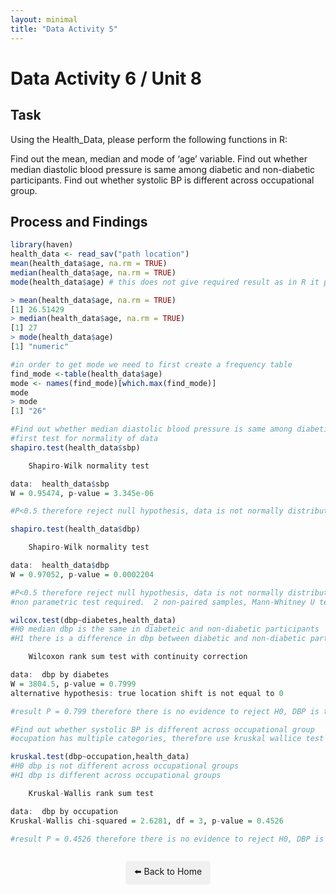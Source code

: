 ```yaml
---
layout: minimal
title: "Data Activity 5"
---
```


# Data Activity 6 / Unit 8

## Task

Using the Health_Data, please perform the following functions in R:

Find out the mean, median and mode of ‘age’ variable.
Find out whether median diastolic blood pressure is same among diabetic and non-diabetic participants.
Find out whether systolic BP is different across occupational group.

## Process and Findings

```r
library(haven)
health_data <- read_sav("path location")
mean(health_data$age, na.rm = TRUE)
median(health_data$age, na.rm = TRUE)
mode(health_data$age) # this does not give required result as in R it provides storage mode of the objects rather than the statistical mode (as shown below)

> mean(health_data$age, na.rm = TRUE)
[1] 26.51429
> median(health_data$age, na.rm = TRUE)
[1] 27
> mode(health_data$age)
[1] "numeric"

#in order to get mode we need to first create a frequency table
find_mode <-table(health_data$age)
mode <- names(find_mode)[which.max(find_mode)]
mode
> mode
[1] "26"

#Find out whether median diastolic blood pressure is same among diabetic and non-diabetic participants.
#first test for normality of data
shapiro.test(health_data$sbp)

	Shapiro-Wilk normality test

data:  health_data$sbp
W = 0.95474, p-value = 3.345e-06

#P<0.5 therefore reject null hypothesis, data is not normally distributed

shapiro.test(health_data$dbp)

	Shapiro-Wilk normality test

data:  health_data$dbp
W = 0.97052, p-value = 0.0002204

#P<0.5 therefore reject null hypothesis, data is not normally distributed
#non parametric test required.  2 non-paired samples, Mann-Whitney U test

wilcox.test(dbp~diabetes,health_data)
#H0 median dbp is the same in diabeteic and non-diabetic participants
#H1 there is a difference in dbp between diabetic and non-diabetic participants

	Wilcoxon rank sum test with continuity correction

data:  dbp by diabetes
W = 3804.5, p-value = 0.7999
alternative hypothesis: true location shift is not equal to 0

#result P = 0.799 therefore there is no evidence to reject H0, DBP is the same amongst doabetic and non-diabetic patients

#Find out whether systolic BP is different across occupational group
#ocupation has multiple categories, therefore use kruskal wallice test

kruskal.test(dbp~occupation,health_data)
#H0 dbp is not different across occupational groups 
#H1 dbp is different across occupational groups

	Kruskal-Wallis rank sum test

data:  dbp by occupation
Kruskal-Wallis chi-squared = 2.6281, df = 3, p-value = 0.4526

#result P = 0.4526 therefore there is no evidence to reject H0, DBP is not different across ocuppational groups
```


<p style="text-align: center; margin-top: 2em;">
  <a href="../index.html" style="text-decoration: none; background: #f0f0f0; padding: 0.5em 1em; border-radius: 5px; display: inline-block;">
    ⬅️ Back to Home
  </a>
</p>
